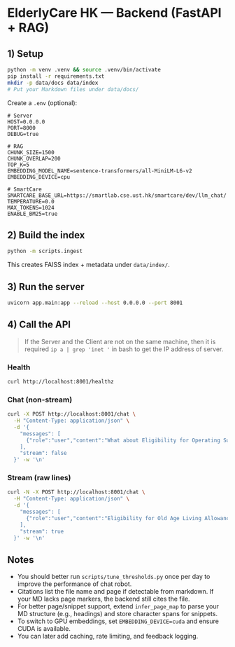 # ElderlyCare HK — Backend (FastAPI + RAG)

## 1) Setup
```bash
python -m venv .venv && source .venv/bin/activate
pip install -r requirements.txt
mkdir -p data/docs data/index
# Put your Markdown files under data/docs/
```

Create a `.env` (optional):
```
# Server
HOST=0.0.0.0
PORT=8000
DEBUG=true

# RAG
CHUNK_SIZE=1500
CHUNK_OVERLAP=200
TOP_K=5
EMBEDDING_MODEL_NAME=sentence-transformers/all-MiniLM-L6-v2
EMBEDDING_DEVICE=cpu

# SmartCare
SMARTCARE_BASE_URL=https://smartlab.cse.ust.hk/smartcare/dev/llm_chat/
TEMPERATURE=0.0
MAX_TOKENS=1024
ENABLE_BM25=true
```

## 2) Build the index
```bash
python -m scripts.ingest
```
This creates FAISS index + metadata under `data/index/`.

## 3) Run the server
```bash
uvicorn app.main:app --reload --host 0.0.0.0 --port 8001
```

## 4) Call the API

> If the Server and the Client are not on the same machine, then it is required ```ip a | grep 'inet '``` in bash to get the IP address of server.

### Health
```bash
curl http://localhost:8001/healthz
```

### Chat (non-stream)
```bash
curl -X POST http://localhost:8001/chat \
  -H "Content-Type: application/json" \
  -d '{
    "messages": [
      {"role":"user","content":"What about Eligibility for Operating Subvented Welfare?"}
    ],
    "stream": false
  }' -w '\n'
```

### Stream (raw lines)
```bash
curl -N -X POST http://localhost:8001/chat \
  -H "Content-Type: application/json" \
  -d '{
    "messages": [
      {"role":"user","content":"Eligibility for Old Age Living Allowance?"}
    ],
    "stream": true
  }' -w '\n'
```

## Notes
- You should better run ```scripts/tune_thresholds.py``` once per day to improve the performance of chat robot.
- Citations list the file name and page if detectable from markdown. If your MD lacks page markers, the backend still cites the file.
- For better page/snippet support, extend `infer_page_map` to parse your MD structure (e.g., headings) and store character spans for snippets.
- To switch to GPU embeddings, set `EMBEDDING_DEVICE=cuda` and ensure CUDA is available.
- You can later add caching, rate limiting, and feedback logging.